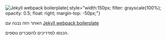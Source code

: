 ![Jekyll webpack boilerplate](/assets/images/icon.png){:style="width:150px; filter: grayscale(100%); opacity: 0.5; float: right; margin-top: -50px;"}

האתר הזה נבנה עם [Jekyll webpack boilerplate](https://github.com/sandoche/Jekyll-webpack-boilerplate)

הכנסו למדריכים להסברים נוספים.
